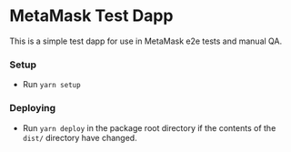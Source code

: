 # MetaMask Test Dapp

This is a simple test dapp for use in MetaMask e2e tests and manual QA.

### Setup

- Run `yarn setup`

### Deploying

- Run `yarn deploy` in the package root directory if the contents of the `dist/` directory have changed.
